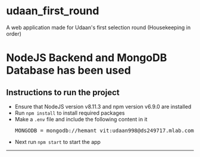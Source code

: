 # udaan_first_round
A web application made for Udaan's first selection round (Housekeeping in order)

<h1>NodeJS Backend and MongoDB Database has been used</h1>

<h2>Instructions to run the project</h2>

<ul>
  <li>Ensure that NodeJS version v8.11.3 and npm version v6.9.0 are installed</li>
  <li>Run <code>npm install</code> to install required packages</li>
  <li>Make a <code>.env</code> file and include the following content in it
  <pre>MONGODB = mongodb://hemant_vit:udaan998@ds249717.mlab.com:49717/udaan</pre>
  </li>
  <li>Next run <code>npm start</code> to start the app</li>
</ul>

<hr>
